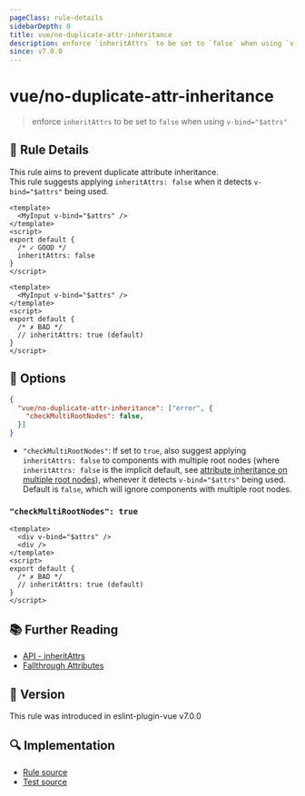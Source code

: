 ```yaml
---
pageClass: rule-details
sidebarDepth: 0
title: vue/no-duplicate-attr-inheritance
description: enforce `inheritAttrs` to be set to `false` when using `v-bind="$attrs"`
since: v7.0.0
---
```


# vue/no-duplicate-attr-inheritance

> enforce `inheritAttrs` to be set to `false` when using `v-bind="$attrs"`

## :book: Rule Details

This rule aims to prevent duplicate attribute inheritance.  
This rule suggests applying `inheritAttrs: false` when it detects `v-bind="$attrs"` being used.

<eslint-code-block :rules="{'vue/no-duplicate-attr-inheritance': ['error', { checkMultiRootNodes: false }]}">

```vue
<template>
  <MyInput v-bind="$attrs" />
</template>
<script>
export default {
  /* ✓ GOOD */
  inheritAttrs: false
}
</script>
```

</eslint-code-block>

<eslint-code-block :rules="{'vue/no-duplicate-attr-inheritance': ['error', { checkMultiRootNodes: false }]}">

```vue
<template>
  <MyInput v-bind="$attrs" />
</template>
<script>
export default {
  /* ✗ BAD */
  // inheritAttrs: true (default)
}
</script>
```

</eslint-code-block>

## :wrench: Options

```json
{
  "vue/no-duplicate-attr-inheritance": ["error", {
    "checkMultiRootNodes": false,
  }]
}
```

- `"checkMultiRootNodes"`: If set to `true`, also suggest applying `inheritAttrs: false` to components with multiple root nodes (where `inheritAttrs: false` is the implicit default, see [attribute inheritance on multiple root nodes](https://vuejs.org/guide/components/attrs.html#attribute-inheritance-on-multiple-root-nodes)), whenever it detects `v-bind="$attrs"` being used. Default is `false`, which will ignore components with multiple root nodes.

### `"checkMultiRootNodes": true`

<eslint-code-block :rules="{'vue/no-duplicate-attr-inheritance': ['error', { checkMultiRootNodes: true }]}">

```vue
<template>
  <div v-bind="$attrs" />
  <div />
</template>
<script>
export default {
  /* ✗ BAD */
  // inheritAttrs: true (default)
}
</script>
```

</eslint-code-block>

## :books: Further Reading

- [API - inheritAttrs](https://vuejs.org/api/options-misc.html#inheritattrs)
- [Fallthrough Attributes](https://vuejs.org/guide/components/attrs.html#attribute-inheritance-on-multiple-root-nodes)

## :rocket: Version

This rule was introduced in eslint-plugin-vue v7.0.0

## :mag: Implementation

- [Rule source](https://github.com/vuejs/eslint-plugin-vue/blob/master/lib/rules/no-duplicate-attr-inheritance.js)
- [Test source](https://github.com/vuejs/eslint-plugin-vue/blob/master/tests/lib/rules/no-duplicate-attr-inheritance.js)
